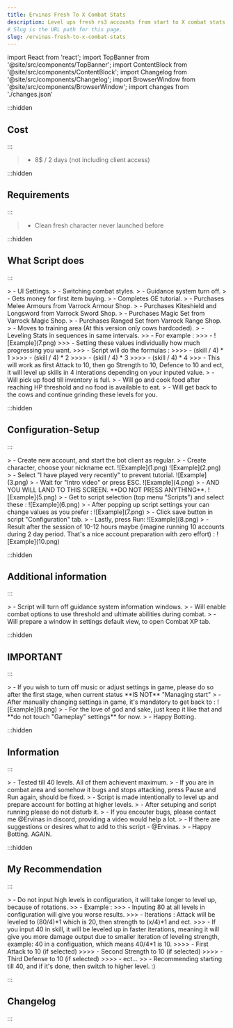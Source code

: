```yaml
---
title: Ervinas Fresh To X Combat Stats
description: Level ups fresh rs3 accounts from start to X combat stats
# Slug is the URL path for this page.
slug: /ervinas-fresh-to-x-combat-stats
---
```


import React from 'react';
import TopBanner from '@site/src/components/TopBanner';
import ContentBlock from '@site/src/components/ContentBlock';
import Changelog from '@site/src/components/Changelog';
import BrowserWindow from '@site/src/components/BrowserWindow';
import changes from './changes.json'

<TopBanner title="Ervinas Fresh To X Combat Stats" version="v0.1" author="Ervinas" skill="Attack">
</TopBanner>

:::hidden

## Cost

:::

<ContentBlock title="Cost">

> - 8$ / 2 days (not including client access)

</ContentBlock>

:::hidden

## Requirements

:::

<ContentBlock title="Requirements">

> - Clean fresh character never launched before

</ContentBlock>

:::hidden

## What Script does

:::

<ContentBlock title="What Script does">
> - UI Settings.
> - Switching combat styles.
> - Guidance system turn off.
> - Gets money for first item buying.
> - Completes GE tutorial.
> - Purchases Melee Armours from Varrock Armour Shop.
> - Purchases Kiteshield and Longsword from Varrock Sword Shop.
> - Purchases Magic Set from Varrock Magic Shop.
> - Purchases Ranged Set from Varrock Range Shop.
> - Moves to training area (At this version only cows hardcoded).
> - Leveling Stats in sequences in same intervals. 
>> - For example :
>>> - ![Example](7.png)
>>> - Setting these values individually how much progressing you want.
>>> - Script will do the formulas :
>>>> - (skill / 4) * 1
>>>> - (skill / 4) * 2
>>>> - (skill / 4) * 3
>>>> - (skill / 4) * 4
>>> - This will work as first Attack to 10, then go Strength to 10, Defence to 10 and ect, it will level up skills in 4 interations depending on your inputed value.
> - Will pick up food till inventory is full.
> - Will go and cook food after reaching HP threshold and no food is available to eat.
> - Will get back to the cows and continue grinding these levels for you.

</ContentBlock>

:::hidden

## Configuration-Setup

:::

<ContentBlock title="Configuration-Setup">
> - Create new account, and start the bot client as regular.
> - Create character, choose your nickname ect.
![Example](1.png)
![Example](2.png)
> - Select "I have played very recently" to prevent tutorial.
![Example](3.png)
> - Wait for "Intro video" or press ESC.
![Example](4.png)
> - AND YOU WILL LAND TO THIS SCREEN. **DO NOT PRESS ANYTHING**.
![Example](5.png)
> - Get to script selection (top menu "Scripts") and select these :
![Example](6.png)
> - After popping up script settings your can change values as you prefer :
![Example](7.png)
> - Click save button in script "Configuration" tab.
> - Lastly, press Run:
![Example](8.png)
> - Result after the session of 10-12 hours maybe (imagine running 10 accounts during 2 day period. That's a nice account preparation with zero effort) :
![Example](10.png)

</ContentBlock>

:::hidden

## Additional information

:::

<ContentBlock title="Additional information">
> - Script will turn off guidance system information windows.
> - Will enable combat options to use threshold and ultimate abilities during combat.
> - Will prepare a window in settings default view, to open Combat XP tab.
</ContentBlock>

:::hidden

## IMPORTANT

:::

<ContentBlock title="IMPORTANT">
> - If you wish to turn off music or adjust settings in game, please do so after the first stage, when current status **IS NOT** "Managing start"
> - After manually changing settings in game, it's mandatory to get back to :
![Example](9.png)
> - For the love of god and sake, just keep it like that and **do not touch "Gameplay" settings** for now.
> - Happy Botting.
</ContentBlock>

:::hidden

## Information

:::

<ContentBlock title="Information">
> - Tested till 40 levels. All of them achievent maximum.
> - If you are in combat area and somehow it bugs and stops attacking, press Pause and Run again, should be fixed.
> - Script is made intentionally to level up and prepare account for botting at higher levels.
> - After setuping and script running please do not disturb it.
> - If you encouter bugs, please contact me @Ervinas in discord, providing a video would help a lot.
> - If there are suggestions or desires what to add to this script - @Ervinas.
> - Happy Botting. AGAIN.
</ContentBlock>

:::hidden

## My Recommendation

:::

<ContentBlock title="My Recommendation">
> - Do not input high levels in configuration, it will take longer to level up, because of rotations.
>> - Example :
>>> - Inputing 80 at all levels in configuration will give you worse results.
>>> - Iterations : Attack will be leveled to (80/4)*1 which is 20, then strength to (x/4)*1 and ect.
>>> - If you input 40 in skill, it will be leveled up in faster iterations, meaning it will give you more damage output due to smaller iteration of leveling strength, example: 40 in a configuation, which means 40/4*1 is 10. 
>>>> - First Attack to 10 (if selected)
>>>> - Second Strength to 10 (if selected)
>>>> - Third Defense to 10 (if selected)
>>>> - ect...
>> - Recommending starting till 40, and if it's done, then switch to higher level. :)
</ContentBlock>

:::

## Changelog

:::

<Changelog changes={changes}>

</Changelog>
